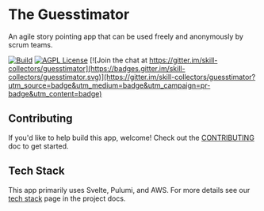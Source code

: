 # The Guesstimator

An agile story pointing app that can be used freely and anonymously by scrum teams.

[![Build](https://github.com/skill-collectors/guesstimator/actions/workflows/cd.yml/badge.svg?branch=main)](https://github.com/skill-collectors/guesstimator/actions/workflows/cd.yml)
[![AGPL License](https://img.shields.io/badge/license-AGPL-blue.svg)](http://www.gnu.org/licenses/agpl-3.0)
[![Join the chat at https://gitter.im/skill-collectors/guesstimator](https://badges.gitter.im/skill-collectors/guesstimator.svg)](https://gitter.im/skill-collectors/guesstimator?utm_source=badge&utm_medium=badge&utm_campaign=pr-badge&utm_content=badge)

## Contributing

If you'd like to help build this app, welcome! Check out the
[CONTRIBUTING](./CONTRIBUTING.md) doc to get started.

## Tech Stack

This app primarily uses Svelte, Pulumi, and AWS. For more details see our [tech stack](https://skill-collectors.github.io/guesstimator/reference/tech-stack) page in the project docs.
